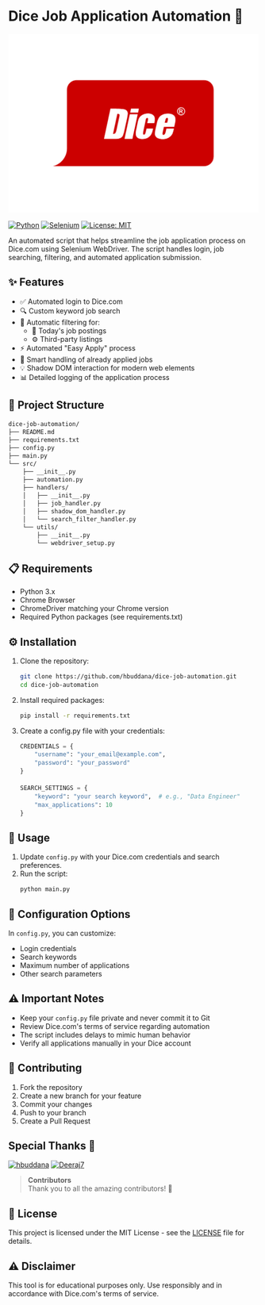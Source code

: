 
# Dice Job Application Automation 🚀

![Dice Logo](./src/img/dice_logo.png)

[![Python](https://img.shields.io/badge/Python-3.x-blue.svg?logo=python&logoColor=white)](https://www.python.org/)
[![Selenium](https://img.shields.io/badge/Selenium-Automation-green.svg?logo=selenium&logoColor=white)](https://www.selenium.dev/)
[![License: MIT](https://img.shields.io/badge/License-MIT-yellow.svg)](https://opensource.org/licenses/MIT)

An automated script that helps streamline the job application process on Dice.com using Selenium WebDriver. The script handles login, job searching, filtering, and automated application submission.

## ✨ Features

- ✅ Automated login to Dice.com
- 🔍 Custom keyword job search
- 🎯 Automatic filtering for:
  - 📅 Today's job postings
  - ⚙️ Third-party listings
- ⚡ Automated "Easy Apply" process
- 🔄 Smart handling of already applied jobs
- 💡 Shadow DOM interaction for modern web elements
- 📊 Detailed logging of the application process

## 📂 Project Structure

```
dice-job-automation/
├── README.md
├── requirements.txt
├── config.py
├── main.py
└── src/
    ├── __init__.py
    ├── automation.py
    ├── handlers/
    │   ├── __init__.py
    │   ├── job_handler.py
    │   ├── shadow_dom_handler.py
    │   └── search_filter_handler.py
    └── utils/
        ├── __init__.py
        └── webdriver_setup.py
```

## 📋 Requirements

- Python 3.x
- Chrome Browser
- ChromeDriver matching your Chrome version
- Required Python packages (see requirements.txt)

## ⚙️ Installation

1. Clone the repository:
   ```bash
   git clone https://github.com/hbuddana/dice-job-automation.git
   cd dice-job-automation
   ```

2. Install required packages:
   ```bash
   pip install -r requirements.txt
   ```

3. Create a config.py file with your credentials:
   ```python
   CREDENTIALS = {
       "username": "your_email@example.com",
       "password": "your_password"
   }

   SEARCH_SETTINGS = {
       "keyword": "your search keyword",  # e.g., "Data Engineer"
       "max_applications": 10
   }
   ```

## 🚀 Usage

1. Update `config.py` with your Dice.com credentials and search preferences.
2. Run the script:
   ```bash
   python main.py
   ```

## 🔧 Configuration Options

In `config.py`, you can customize:
- Login credentials
- Search keywords
- Maximum number of applications
- Other search parameters

## ⚠️ Important Notes

- Keep your `config.py` file private and never commit it to Git
- Review Dice.com's terms of service regarding automation
- The script includes delays to mimic human behavior
- Verify all applications manually in your Dice account

## 🤝 Contributing

1. Fork the repository
2. Create a new branch for your feature
3. Commit your changes
4. Push to your branch
5. Create a Pull Request

## Special Thanks 🙏

[![hbuddana](https://avatars.githubusercontent.com/hbuddana?s=50)](https://github.com/hbuddana)
[![Deeraj7](https://avatars.githubusercontent.com/Deeraj7?s=50)](https://github.com/Deeraj7)

> **Contributors**  
> Thank you to all the amazing contributors! 🎉


## 📄 License

This project is licensed under the MIT License - see the [LICENSE](LICENSE) file for details.

## ⚠️ Disclaimer

This tool is for educational purposes only. Use responsibly and in accordance with Dice.com's terms of service.
